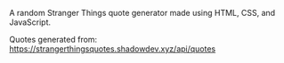 A random Stranger Things quote generator made using HTML, CSS, and JavaScript. 

Quotes generated from: https://strangerthingsquotes.shadowdev.xyz/api/quotes


